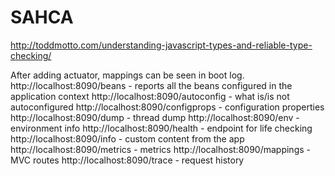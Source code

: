 # SAHCA




http://toddmotto.com/understanding-javascript-types-and-reliable-type-checking/

After adding actuator, mappings can be seen in boot log.
http://localhost:8090/beans - reports all the beans	configured in the application context
http://localhost:8090/autoconfig - what is/is not autoconfigured
http://localhost:8090/configprops - configuration properties
http://localhost:8090/dump - thread dump
http://localhost:8090/env - environment info
http://localhost:8090/health - endpoint for life checking
http://localhost:8090/info - custom content from the app
http://localhost:8090/metrics - metrics
http://localhost:8090/mappings - MVC routes
http://localhost:8090/trace - request history


